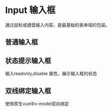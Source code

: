 

# Input 输入框

通过鼠标或键盘输入内容，是最基础的表单域的包装。

## 普通输入框

<Input-demo></Input-demo>

## 状态提示输入框
输入readonly,disable 属性，展示输入框的状态

<Input-demo2></Input-demo2>

## 双线绑定输入框
使用原生vue中v-model双向绑定


<Input-demo1></Input-demo1>